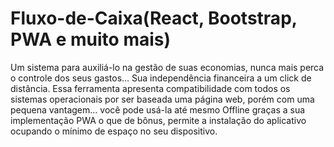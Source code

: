 # Fluxo-de-Caixa(React, Bootstrap, PWA e muito mais)

Um sistema para auxiliá-lo na gestão de suas economias, nunca mais perca o controle dos seus gastos… Sua independência financeira a um click de distância.  Essa ferramenta apresenta compatibilidade com  todos os sistemas operacionais por ser baseada uma página web, porém com uma pequena vantagem… você pode usá-la até mesmo Offline graças a sua implementação PWA o que de bônus, permite a instalação do aplicativo ocupando o mínimo de espaço no seu dispositivo.

